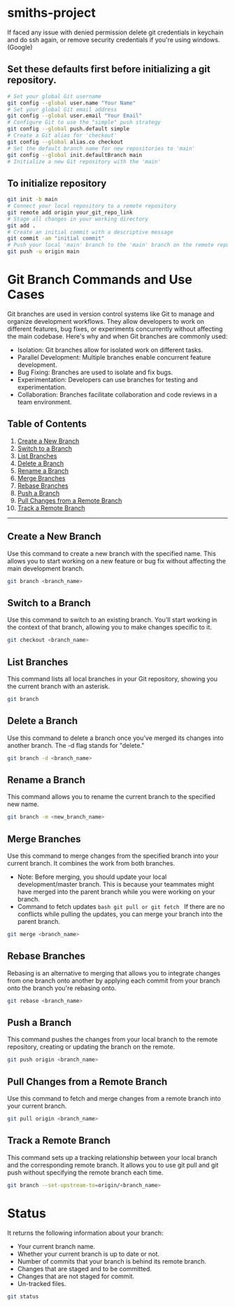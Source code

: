 # smiths-project

If faced any issue with denied permission delete git credentials in keychain and do ssh again, or remove security credentials if you're using windows.(Google)

## Set these defaults first before initializing a git repository.

```bash
# Set your global Git username
git config --global user.name "Your Name"
# Set your global Git email address
git config --global user.email "Your Email"
# Configure Git to use the "simple" push strategy
git config --global push.default simple
# Create a Git alias for 'checkout'
git config --global alias.co checkout
# Set the default branch name for new repositories to 'main'
git config --global init.defaultBranch main
# Initialize a new Git repository with the 'main'
```

## To initialize repository

```bash
git init -b main
# Connect your local repository to a remote repository
git remote add origin your_git_repo_link
# Stage all changes in your working directory
git add .
# Create an initial commit with a descriptive message
git commit -am "initial commit"
# Push your local 'main' branch to the 'main' branch on the remote repository
git push -u origin main
```

# Git Branch Commands and Use Cases

Git branches are used in version control systems like Git to manage and organize development workflows. They allow developers to work on different features, bug fixes, or experiments concurrently without affecting the main codebase. Here's why and when Git branches are commonly used:

- Isolation: Git branches allow for isolated work on different tasks.<br>
- Parallel Development: Multiple branches enable concurrent feature development.<br>
- Bug Fixing: Branches are used to isolate and fix bugs.<br>
- Experimentation: Developers can use branches for testing and experimentation.<br>
- Collaboration: Branches facilitate collaboration and code reviews in a team environment.<br>

## Table of Contents

1. [Create a New Branch](#create-a-new-branch)
2. [Switch to a Branch](#switch-to-a-branch)
3. [List Branches](#list-branches)
4. [Delete a Branch](#delete-a-branch)
5. [Rename a Branch](#rename-a-branch)
6. [Merge Branches](#merge-branches)
7. [Rebase Branches](#rebase-branches)
8. [Push a Branch](#push-a-branch)
9. [Pull Changes from a Remote Branch](#pull-changes-from-a-remote-branch)
10. [Track a Remote Branch](#track-a-remote-branch)

---

## Create a New Branch

Use this command to create a new branch with the specified name. This allows you to start working on a new feature or bug fix without affecting the main development branch.

```bash
git branch <branch_name>
```

## Switch to a Branch

Use this command to switch to an existing branch. You'll start working in the context of that branch, allowing you to make changes specific to it.

```bash
git checkout <branch_name>

```

## List Branches

This command lists all local branches in your Git repository, showing you the current branch with an asterisk.

```bash
git branch
```

## Delete a Branch

Use this command to delete a branch once you've merged its changes into another branch. The -d flag stands for "delete."

```bash
git branch -d <branch_name>
```

## Rename a Branch

This command allows you to rename the current branch to the specified new name.

```bash
git branch -m <new_branch_name>
```

## Merge Branches

Use this command to merge changes from the specified branch into your current branch. It combines the work from both branches.

- Note: Before merging, you should update your local development/master branch. This is because your teammates might have merged into the parent branch while you were working on your branch.
- Command to fetch updates
  `bash
     git pull or git fetch
    `
  If there are no conflicts while pulling the updates, you can merge your branch into the parent branch.

```bash
git merge <branch_name>
```

## Rebase Branches

Rebasing is an alternative to merging that allows you to integrate changes from one branch onto another by applying each commit from your branch onto the branch you're rebasing onto.

```bash
git rebase <branch_name>
```

## Push a Branch

This command pushes the changes from your local branch to the remote repository, creating or updating the branch on the remote.

```bash
git push origin <branch_name>
```

## Pull Changes from a Remote Branch

Use this command to fetch and merge changes from a remote branch into your current branch.

```bash
git pull origin <branch_name>
```

## Track a Remote Branch

This command sets up a tracking relationship between your local branch and the corresponding remote branch. It allows you to use git pull and git push without specifying the remote branch each time.

```bash
git branch --set-upstream-to=origin/<branch_name>
```

# Status
It returns the following information about your branch:

* Your current branch name.
* Whether your current branch is up to date or not.
* Number of commits that your branch is behind its remote branch.
* Changes that are staged and to be committed.
* Changes that are not staged for commit.
* Un-tracked files.

```bash
git status
```
